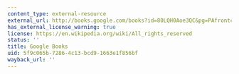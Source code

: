 ```yaml
---
content_type: external-resource
external_url: http://books.google.com/books?id=80LQH0Aoe3QC&pg=PAfrontcover
has_external_license_warning: true
license: https://en.wikipedia.org/wiki/All_rights_reserved
status: ''
title: Google Books
uid: 5f9c065b-7286-4c13-bcd9-1663e1f856bf
wayback_url: ''
---
```

